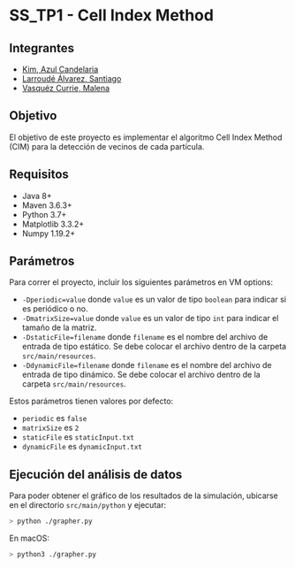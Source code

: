 # SS_TP1 - Cell Index Method

## Integrantes
* [Kim, Azul Candelaria](https://github.com/AzuCande)
* [Larroudé Álvarez, Santiago](https://github.com/SSanti32)
* [Vasquéz Currie, Malena](https://github.com/malevasquez)

## Objetivo
El objetivo de este proyecto es implementar el algoritmo Cell Index Method (CIM) para la detección de vecinos de cada partícula.

## Requisitos
* Java 8+
* Maven 3.6.3+
* Python 3.7+
* Matplotlib 3.3.2+
* Numpy 1.19.2+

## Parámetros
Para correr el proyecto, incluir los siguientes parámetros en VM options:
* `-Dperiodic=value` donde `value` es un valor de tipo `boolean` para indicar si es periódico o no.
* `-DmatrixSize=value` donde `value` es un valor de tipo `int` para indicar el tamaño de la matriz.
* `-DstaticFile=filename` donde `filename` es el nombre del archivo de entrada de tipo estático. Se debe colocar el archivo dentro de la carpeta `src/main/resources`.
* `-DdynamicFile=filename` donde `filename` es el nombre del archivo de entrada de tipo dinámico. Se debe colocar el archivo dentro de la carpeta `src/main/resources`.

Estos parámetros tienen valores por defecto:
* `periodic` es `false`
* `matrixSize` es `2`
* `staticFile` es `staticInput.txt`
* `dynamicFile` es `dynamicInput.txt`

## Ejecución del análisis de datos
Para poder obtener el gráfico de los resultados de la simulación, ubicarse en el directorio `src/main/python` y ejecutar:
```bash
> python ./grapher.py
```
En macOS:
```bash
> python3 ./grapher.py
```